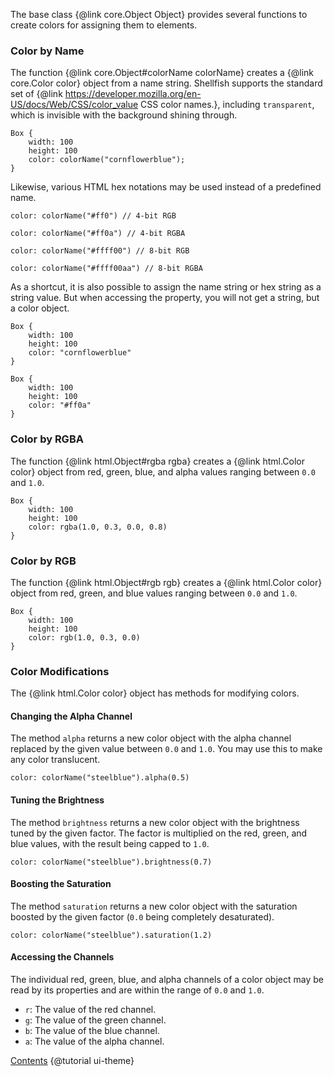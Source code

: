 The base class {@link core.Object Object} provides several functions to create
colors for assigning them to elements.

### Color by Name

The function {@link core.Object#colorName colorName} creates a {@link core.Color color}
object from a name string. Shellfish supports the standard set of
{@link https://developer.mozilla.org/en-US/docs/Web/CSS/color_value CSS color names.},
including `transparent`, which is invisible with the background shining through.

```
Box {
    width: 100
    height: 100
    color: colorName("cornflowerblue");
}
```

Likewise, various HTML hex notations may be used instead of a predefined name.

```
color: colorName("#ff0") // 4-bit RGB
```

```
color: colorName("#ff0a") // 4-bit RGBA
```

```
color: colorName("#ffff00") // 8-bit RGB
```

```
color: colorName("#ffff00aa") // 8-bit RGBA
```

As a shortcut, it is also possible to assign the name string or hex string as a
string value.
But when accessing the property, you will not get a string, but a color object.

```
Box {
    width: 100
    height: 100
    color: "cornflowerblue"
}
```

```
Box {
    width: 100
    height: 100
    color: "#ff0a"
}
```

### Color by RGBA

The function {@link html.Object#rgba rgba} creates a {@link html.Color color}
object from red, green, blue, and alpha values ranging between `0.0` and `1.0`.

```
Box {
    width: 100
    height: 100
    color: rgba(1.0, 0.3, 0.0, 0.8)
}
```

### Color by RGB

The function {@link html.Object#rgb rgb} creates a {@link html.Color color}
object from red, green, and blue values ranging between `0.0` and `1.0`.


```
Box {
    width: 100
    height: 100
    color: rgb(1.0, 0.3, 0.0)
}
```

### Color Modifications

The {@link html.Color color} object has methods for modifying colors.

#### Changing the Alpha Channel

The method `alpha` returns a new color object with the alpha channel replaced
by the given value between `0.0` and `1.0`. You may use this to make any
color translucent.

```
color: colorName("steelblue").alpha(0.5)
```

#### Tuning the Brightness

The method `brightness` returns a new color object with the brightness tuned
by the given factor. The factor is multiplied on the red, green, and blue values,
with the result being capped to `1.0`.

```
color: colorName("steelblue").brightness(0.7)
```

#### Boosting the Saturation

The method `saturation` returns a new color object with the saturation boosted by
the given factor (`0.0` being completely desaturated).

```
color: colorName("steelblue").saturation(1.2)
```

#### Accessing the Channels

The individual red, green, blue, and alpha channels of a color object may be
read by its properties and are within the range of `0.0` and `1.0`.

* `r`: The value of the red channel.
* `g`: The value of the green channel.
* `b`: The value of the blue channel.
* `a`: The value of the alpha channel.

<div class="navstrip">
<span class="go-home"><a href="index.html">Contents</a></span>
<span class="go-next">{@tutorial ui-theme}</span>
</div>
